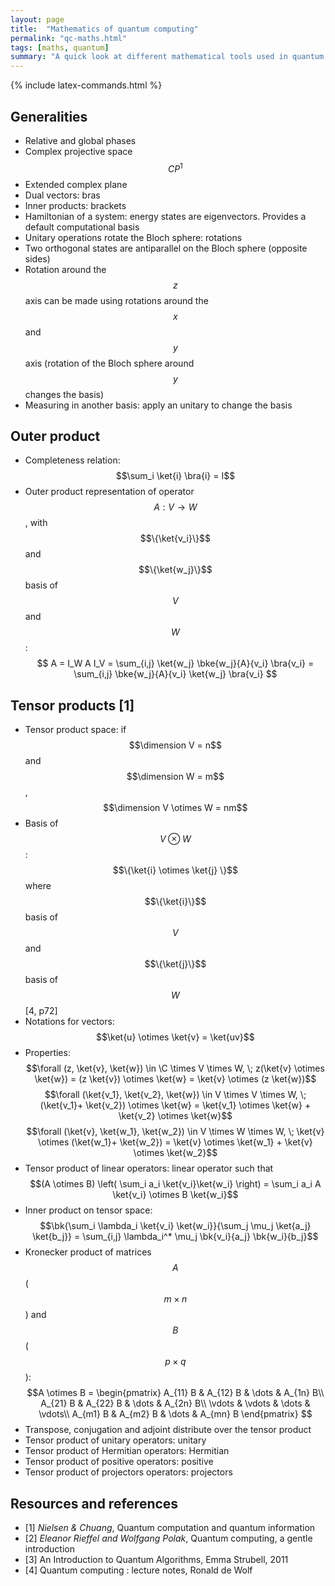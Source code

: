 ```yaml
---
layout: page
title:  "Mathematics of quantum computing"
permalink: "qc-maths.html"
tags: [maths, quantum]
summary: "A quick look at different mathematical tools used in quantum mechanics"
---
```


{% include latex-commands.html %}


## Generalities
* Relative and global phases
* Complex projective space $$CP^1$$
* Extended complex plane
* Dual vectors: bras
* Inner products: brackets
* Hamiltonian of a system: energy states are eigenvectors. Provides a default computational basis
* Unitary operations rotate the Bloch sphere: rotations
* Two orthogonal states are antiparallel on the Bloch sphere (opposite sides)
* Rotation around the $$z$$ axis can be made using rotations around the $$x$$ and $$y$$ axis (rotation of the Bloch sphere around $$y$$ changes the basis)
* Measuring in another basis: apply an unitary to change the basis

## Outer product
* Completeness relation: $$\sum_i \ket{i} \bra{i} = I$$
* Outer product representation of operator $$A:V \to W$$, with $$\{\ket{v_i}\}$$ and $$\{\ket{w_j}\}$$ basis of $$V$$ and $$W$$:
$$
A = I_W A I_V = \sum_{i,j} \ket{w_j} \bke{w_j}{A}{v_i} \bra{v_i} = \sum_{i,j} \bke{w_j}{A}{v_i} \ket{w_j} \bra{v_i}
$$


## Tensor products [1]
* Tensor product space: if $$\dimension V = n$$ and $$\dimension W = m$$, $$\dimension V \otimes W = nm$$
* Basis of $$V \otimes W$$: $$\{\ket{i} \otimes \ket{j} \}$$ where $$\{\ket{i}\}$$ basis of $$V$$ and $$\{\ket{j}\}$$ basis of $$W$$ [4, p72]
* Notations for vectors: $$\ket{u} \otimes \ket{v} = \ket{uv}$$
* Properties:
$$\forall (z, \ket{v}, \ket{w}) \in \C \times V \times W, \; z(\ket{v} \otimes \ket{w}) = (z \ket{v}) \otimes \ket{w} = \ket{v} \otimes (z \ket{w})$$
$$\forall (\ket{v_1}, \ket{v_2}, \ket{w}) \in V \times V \times W, \; (\ket{v_1}+ \ket{v_2}) \otimes \ket{w} = \ket{v_1} \otimes \ket{w} + \ket{v_2} \otimes \ket{w}$$
$$\forall (\ket{v}, \ket{w_1}, \ket{w_2}) \in V \times W \times W, \; \ket{v} \otimes (\ket{w_1}+ \ket{w_2}) = \ket{v} \otimes \ket{w_1} + \ket{v} \otimes \ket{w_2}$$
* Tensor product of linear operators: linear operator such that $$(A \otimes B) \left( \sum_i a_i \ket{v_i}\ket{w_i} \right) = \sum_i a_i A \ket{v_i} \otimes B \ket{w_i}$$
* Inner product on tensor space: $$\bk{\sum_i \lambda_i \ket{v_i} \ket{w_i}}{\sum_j \mu_j \ket{a_j} \ket{b_j}} = \sum_{i,j} \lambda_i^* \mu_j \bk{v_i}{a_j} \bk{w_i}{b_j}$$
* Kronecker product of matrices $$A$$ ($$m \times n$$) and $$B$$ ($$p \times q$$):
$$A \otimes B =
\begin{pmatrix}
A_{11} B & A_{12} B & \dots & A_{1n} B\\
A_{21} B & A_{22} B & \dots & A_{2n} B\\
\vdots & \vdots & \dots & \vdots\\
A_{m1} B & A_{m2} B & \dots & A_{mn} B
\end{pmatrix}
$$
* Transpose, conjugation and adjoint distribute over the tensor product
* Tensor product of unitary operators: unitary
* Tensor product of Hermitian operators: Hermitian
* Tensor product of positive operators: positive
* Tensor product of projectors operators: projectors


## Resources and references
* [1] *Nielsen & Chuang*, Quantum computation and quantum information
* [2] *Eleanor Rieffel and Wolfgang Polak*, Quantum computing, a gentle introduction
* [3] An Introduction to Quantum Algorithms, Emma Strubell, 2011
* [4] Quantum computing : lecture notes, Ronald de Wolf
